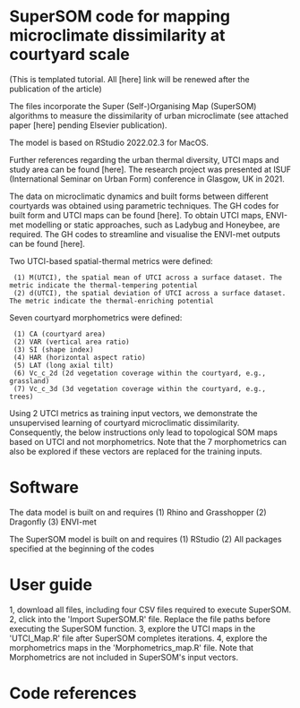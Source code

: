 # SuperSOM code for mapping microclimate dissimilarity at courtyard scale

(This is templated tutorial. All [here] link will be renewed after the publication of the article)

The files incorporate the Super (Self-)Organising Map (SuperSOM) algorithms to measure the dissimilarity of urban microclimate (see attached paper [here] pending Elsevier publication).

The model is based on RStudio 2022.02.3 for MacOS.

Further references regarding the urban thermal diversity, UTCI maps and study area can be found [here]. The research project was presented at ISUF (International Seminar on Urban Form) conference in Glasgow, UK in 2021.

The data on microclimatic dynamics and built forms between different courtyards was obtained using parametric techniques. The GH codes for built form and UTCI maps can be found [here]. To obtain UTCI maps, ENVI-met modelling or static approaches, such as Ladybug and Honeybee, are required. The GH codes to streamline and visualise the ENVI-met outputs can be found [here].

Two UTCI-based spatial-thermal metrics were defined:

     (1) M(UTCI), the spatial mean of UTCI across a surface dataset. The metric indicate the thermal-tempering potential
     (2) d(UTCI), the spatial deviation of UTCI across a surface dataset. The metric indicate the thermal-enriching potential

Seven courtyard morphometrics were defined:

     (1) CA (courtyard area)
     (2) VAR (vertical area ratio)
     (3) SI (shape index)
     (4) HAR (horizontal aspect ratio)
     (5) LAT (long axial tilt)
     (6) Vc_c_2d (2d vegetation coverage within the courtyard, e.g., grassland)
     (7) Vc_c_3d (3d vegetation coverage within the courtyard, e.g., trees)

Using 2 UTCI metrics as training input vectors, we demonstrate the unsupervised learning of courtyard microclimatic dissimilarity. Consequently, the below instructions only lead to topological SOM maps based on UTCI and not morphometrics. Note that the 7 morphometrics can also be explored if these vectors are replaced for the training inputs.

# Software
The data model is built on and requires
     (1) Rhino and Grasshopper
     (2) Dragonfly
     (3) ENVI-met

The SuperSOM model is built on and requires
     (1) RStudio
     (2) All packages specified at the beginning of the codes

# User guide

1, download all files, including four CSV files required to execute SuperSOM.
2, click into the 'Import SuperSOM.R' file. Replace the file paths before executing the SuperSOM function.
3, explore the UTCI maps in the 'UTCI_Map.R' file after SuperSOM completes iterations.
4, explore the morphometrics maps in the 'Morphometrics_map.R' file. Note that Morphometrics are not included in SuperSOM's input vectors.

# Code references

